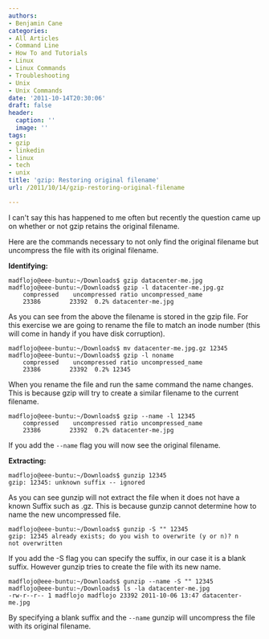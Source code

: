 ```yaml
---
authors:
- Benjamin Cane
categories:
- All Articles
- Command Line
- How To and Tutorials
- Linux
- Linux Commands
- Troubleshooting
- Unix
- Unix Commands
date: '2011-10-14T20:30:06'
draft: false
header:
  caption: ''
  image: ''
tags:
- gzip
- linkedin
- linux
- tech
- unix
title: 'gzip: Restoring original filename'
url: /2011/10/14/gzip-restoring-original-filename

---
```


I can't say this has happened to me often but recently the question came up on whether or not gzip retains the original filename.

Here are the commands necessary to not only find the original filename but uncompress the file with its original filename.

**Identifying:**

    madflojo@eee-buntu:~/Downloads$ gzip datacenter-me.jpg  
    madflojo@eee-buntu:~/Downloads$ gzip -l datacenter-me.jpg.gz  
        compressed    uncompressed ratio uncompressed_name  
        23386        23392  0.2% datacenter-me.jpg

As you can see from the above the filename is stored in the gzip file. For this exercise we are going to rename the file to match an inode number (this will come in handy if you have disk corruption).

    madflojo@eee-buntu:~/Downloads$ mv datacenter-me.jpg.gz 12345  
    madflojo@eee-buntu:~/Downloads$ gzip -l noname  
        compressed    uncompressed ratio uncompressed_name  
        23386        23392  0.2% 12345

When you rename the file and run the same command the name changes. This is because gzip will try to create a similar filename to the current filename.

    madflojo@eee-buntu:~/Downloads$ gzip --name -l 12345  
        compressed    uncompressed ratio uncompressed_name  
        23386        23392  0.2% datacenter-me.jpg

If you add the `--name` flag you will now see the original filename.

**Extracting:**

    madflojo@eee-buntu:~/Downloads$ gunzip 12345  
    gzip: 12345: unknown suffix -- ignored

As you can see gunzip will not extract the file when it does not have a known Suffix such as .gz. This is because gunzip cannot determine how to name the new uncompressed file.

    madflojo@eee-buntu:~/Downloads$ gunzip -S "" 12345  
    gzip: 12345 already exists; do you wish to overwrite (y or n)? n  
    not overwritten

If you add the -S flag you can specify the suffix, in our case it is a blank suffix. However gunzip tries to create the file with its new name.

    madflojo@eee-buntu:~/Downloads$ gunzip --name -S "" 12345  
    madflojo@eee-buntu:~/Downloads$ ls -la datacenter-me.jpg  
    -rw-r--r-- 1 madflojo madflojo 23392 2011-10-06 13:47 datacenter-me.jpg

By specifying a blank suffix and the `--name` gunzip will uncompress the file with its original filename.
